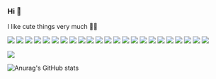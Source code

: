 ### Hi 🧸
I like cute things very much 💖🫧

<a href="https://www.instagram.com/heimish731"><img src="https://img.shields.io/badge/Instagram-E4405F?style=flat-square&logo=Instagram&logoColor=white"/></a>
<img src="https://img.shields.io/badge/React-black?style=flat-square&logo=react&logoColor=61DAFB"/>
<img src="https://img.shields.io/badge/javascript-F7DF1E?style=flat-square&logo=javascript&logoColor=white"/>
<img src="https://img.shields.io/badge/nextdotjs-000000?style=flat-square&logo=Next.js&logoColor=white"/>
<img src="https://img.shields.io/badge/typescript-3178C6?style=flat-square&logo=typescript&logoColor=white"/></a>
<img src="https://img.shields.io/badge/python-3776AB?style=flat-square&logo=python&logoColor=white"/>
<img src="https://img.shields.io/badge/HTML5-E34F26?style=flat-square&logo=HTML5&logoColor=white"/>
<img src="https://img.shields.io/badge/css3-1572B6?style=flat-square&logo=css3&logoColor=white"/>
<img src="https://img.shields.io/badge/tailwindcss-06B6D4?style=flat-square&logo=tailwindcss-&logoColor=white"/>
<img src="https://img.shields.io/badge/sass-CC6699?style=flat-square&logo=sass&logoColor=white"/>
<img src="https://img.shields.io/badge/nodedotjs-339933?style=flat-square&logo=node.js&logoColor=white"/>
<img src="https://img.shields.io/badge/express-FFFFFF?style=flat-square&logo=Express&logoColor=000000"/>
<img src="https://img.shields.io/badge/flask-FFFFFF?style=flat-square&logo=flask&logoColor=000000"/>
<img src="https://img.shields.io/badge/fastapi-009688?style=flat-square&logo=fastapi&logoColor=white"/>
<img src="https://img.shields.io/badge/mysql-4479A1?style=flat-square&logo=Mysql&logoColor=white"/>
<img src="https://img.shields.io/badge/mariadb-003545?style=flat-square&logo=mariaDB&logoColor=white"/>
<img src="https://img.shields.io/badge/firebase-FFCA28?style=flat-square&logo=Firebase&logoColor=white"/>
<img src="https://img.shields.io/badge/amazonaws-232F3E?style=flat-square&logo=amazonaws&logoColor=white"/>
<img src="https://img.shields.io/badge/amazons3-569A31?style=flat-square&logo=amazonS3-&logoColor=white"/>
<img src="https://img.shields.io/badge/amazonrds-527FFF?style=flat-square&logo=amazonRDS-&logoColor=white"/>
<img src="https://img.shields.io/badge/amazonec2-FF9900?style=flat-square&logo=amazonEC2-&logoColor=white"/>
<img src="https://img.shields.io/badge/vercel-FFFFFF?style=flat-square&logo=vercel&logoColor=000000"/>
<img src="https://img.shields.io/badge/git-F05032?style=flat-square&logo=Git-&logoColor=white"/>






<a href="링크"><img src="https://img.shields.io/badge/텍스트-색상코드?style=flat-square&logo=로고이름&logoColor=로고색"/></a>



![Anurag's GitHub stats](https://github-readme-stats.vercel.app/api?username=chaeyi0731&show_icons=true&theme=radical)

